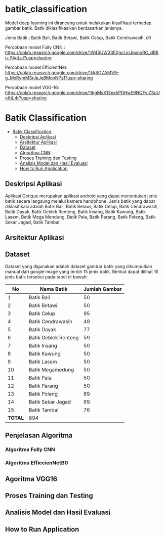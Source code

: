 # batik_classification
Model deep learning ini dirancang untuk melakukan klasifikasi terhadap gambar batik. Batik diklasifikasikan berdasarkan jenisnya. 

Jenis Batik : Batik Bali, Batik Betawi, Batik Celup, Batik Cendrawasih, dll 

Percobaan model Fully CNN : https://colab.research.google.com/drive/1W45UW33EXgcLmJpxnoRO_dRBu-P4qLaI?usp=sharing

Percobaan model EfficientNet: https://colab.research.google.com/drive/1kkSOZAMV9-g_MxRymMSrJpJq8MqvNPzf?usp=sharing

Percobaan model VGG-16: https://colab.research.google.com/drive/1tkgMsX13exbPDHwE9NQFviZSuUoKtL4r?usp=sharing


# Batik Classification

- [Batik Classification](#batik-classification)
  - [Deskripsi Aplikasi](#deskripsi-aplikasi)
  - [Arsitektur Aplikasi](#arsitektur-aplikasi)
  - [Dataset](#dataset)
  - [Algoritma CNN](#algoritma-cnn)
  - [Proses Training dan Testing](#proses-training-dan-testing)
  - [Analisis Model dan Hasil Evaluasi](#analisis-model-dan-hasil-evaluasi)
  - [How to Run Application](#how-to-run-application)


## Deskripsi Aplikasi
Aplikasi Gotique merupakan aplikasi android yang dapat menentukan jenis batik secara langsung melalui kamera handphone. Jenis batik yang dapat diklasifikasi adalah Batik Bali, Batik Betawi, Batik Celup, Batik Cendrawasih, Batik Dayak, Batik Geblek Renteng, Batik Insang, Batik Kawung, Batik Lasem, Batik Mega Mendung, Batik Pala, Batik Parang, Batik Poleng, Batik Sekar Jagad, Batik Tambal. 

## Arsitektur Aplikasi

## Dataset
Dataset yang digunakan adalah dataset gambar batik yang dikumpulkan manual dari google image yang terdiri 15 jenis batik. Berikut dapat dilihat 15 jenis batik tersebut pada tabel di bawah:

No | Nama Batik | Jumlah Gambar | 
| - | ---------- | -- |
| 1 | Batik Bali | 50 |
| 2 | Batik Betawi | 50 |
| 3 | Batik Celup | 95 |
| 4 | Batik Cendrawasih | 49 |
| 5 | Batik Dayak | 77 |
| 6 | Batik Geblek Renteng | 59 |
| 7 | Batik Insang | 50 |
| 8 | Batik Kawung | 50 |
| 9 | Batik Lasem | 50 |
| 10 | Batik Megamedung | 50 |
| 11 | Batik Pala | 50 |
| 12 | Batik Parang | 50 |
| 13 | Batik Poleng | 69 |
| 14 | Batik Sekar Jagad | 69 |
| 15 | Batik Tambal | 76 |
| **TOTAL**  | 894 |

## Penjelasan Algoritma
### Algoritma Fully CNN

### Algoritma EffiecienNetB0

## Agoritma VGG16

## Proses Training dan Testing

## Analisis Model dan Hasil Evaluasi

## How to Run Application
